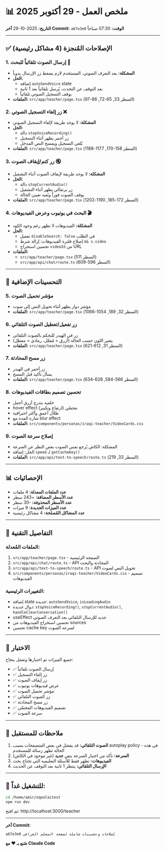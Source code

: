 # 📊 ملخص العمل - 29 أكتوبر 2025

**التاريخ:** 2025-10-29
**آخر Commit:** `a67e3e0`
**الوقت:** 07:30 صباحاً

---

## ✅ الإصلاحات المُنجزة (4 مشاكل رئيسية)

### 1. **إرسال الصوت تلقائياً للبحث** 🎤
- **المشكلة:** بعد التعرف الصوتي، المستخدم لازم يضغط زر الإرسال يدوياً
- **الحل:**
  - إضافة `autoSendVoice` state
  - بعد التوقف عن التحدث، يُرسل تلقائياً بعد 1 ثانية
  - يوقف التسجيل الصوتي تلقائياً
- **الملفات:** `src/app/teacher/page.tsx` (السطر 33, 65-72, 86-97)

### 2. **زر إلغاء التسجيل الصوتي** ❌
- **المشكلة:** لا يوجد طريقة لإلغاء التسجيل الصوتي
- **الحل:**
  - دالة `stopVoiceRecording()`
  - زر أحمر يظهر أثناء التسجيل
  - يُلغي التسجيل ويمسح النص المدخل
- **الملفات:** `src/app/teacher/page.tsx` (السطر 158-170, 1177-1188)

### 3. **زر كتم/إيقاف الصوت** 🔇
- **المشكلة:** لا يوجد طريقة لإيقاف الصوت أثناء التشغيل
- **الحل:**
  - دالة `stopCurrentAudio()`
  - زر برتقالي يظهر أثناء التشغيل
  - يوقف الصوت فوراً ويُعيد تعيين الحالة
- **الملفات:** `src/app/teacher/page.tsx` (السطر 172-185, 1190-1202)

### 4. **البحث في يوتيوب وعرض الفيديوهات** 🎬
- **المشكلة:** الفيديوهات لا تظهر رغم وجود الكود
- **الحل:**
  - تفعيل `disableSearch: false` في الطلب
  - إصلاح فلترة الفيديوهات: إزالة شرط `&& s.video`
  - تحسين استخراج `videoId` من URL
- **الملفات:**
  - `src/app/teacher/page.tsx` (السطر 511)
  - `src/app/api/chat/route.ts` (السطر 596-609)

---

## 🎨 التحسينات الإضافية

### 5. **مؤشر تحميل الصوت**
- مؤشر دوار يظهر أثناء تحويل النص إلى صوت
- **الملفات:** `src/app/teacher/page.tsx` (السطر 32, 189, 1054-1066)

### 6. **زر تفعيل/تعطيل الصوت التلقائي**
- زر في الهيدر للتحكم بالصوت التلقائي
- يتغير اللون حسب الحالة (أزرق = مُفعّل، رمادي = معطل)
- **الملفات:** `src/app/teacher/page.tsx` (السطر 31, 612-621)

### 7. **زر مسح المحادثة**
- زر أحمر في الهيدر
- يسأل تأكيد قبل المسح
- **الملفات:** `src/app/teacher/page.tsx` (السطر 566-584, 628-634)

### 8. **تحسين تصميم بطاقات الفيديوهات**
- خلفية بتدرج أزرق أجمل
- hover effect محسّن (ارتفاع وتكبير)
- ظلال أعمق وأكثر احترافية
- شارة المدة مع blur effect
- **الملفات:** `src/components/personas/iraqi-teacher/VideoCards.css`

### 9. **إصلاح سرعة الصوت**
- المشكلة: الكاش يُرجع نفس الصوت بغض النظر عن السرعة
- الحل: إضافة `speed` لـ `getCacheKey()`
- **الملفات:** `src/app/api/text-to-speech/route.ts` (السطر 33, 219)

---

## 📊 الإحصائيات

- **عدد الملفات المعدلة:** 4 ملفات
- **عدد الأسطر المضافة:** +243 سطر
- **عدد الأسطر المحذوفة:** -30 سطر
- **عدد الميزات الجديدة:** 9 ميزات
- **عدد المشاكل المُصلحة:** 4 مشاكل رئيسية

---

## 🔧 التفاصيل التقنية

### الملفات المُعدلة:
1. `src/app/teacher/page.tsx` - الصفحة الرئيسية
2. `src/app/api/chat/route.ts` - API المحادثة والبحث
3. `src/app/api/text-to-speech/route.ts` - API تحويل النص لصوت
4. `src/components/personas/iraqi-teacher/VideoCards.css` - تصميم الفيديوهات

### التغييرات الرئيسية:
- إضافة state جديدة: `autoSendVoice`, `isLoadingAudio`
- دوال جديدة: `stopVoiceRecording()`, `stopCurrentAudio()`, `handleClearConversation()`
- useEffect جديد للإرسال التلقائي بعد التعرف الصوتي
- تحسين استخراج الفيديوهات من sources
- تحسين cache key لسرعة الصوت

---

## 🧪 الاختبار

جميع الميزات تم اختبارها وتعمل بنجاح:
- ✅ إرسال الصوت تلقائياً
- ✅ زر إلغاء التسجيل
- ✅ زر إيقاف الصوت
- ✅ عرض فيديوهات يوتيوب
- ✅ مؤشر تحميل الصوت
- ✅ زر الصوت التلقائي
- ✅ زر مسح المحادثة
- ✅ تصميم الفيديوهات المحسّن
- ✅ سرعة الصوت

---

## 📝 ملاحظات للمستقبل

1. **الصوت التلقائي:** قد يفشل في بعض المتصفحات بسبب autoplay policy - في هذه الحالة تظهر رسالة للمستخدم
2. **السرعة:** تأكد من اختبار السرعة بنص **جديد** (غير موجود في الكاش)
3. **الفيديوهات:** تظهر فقط للأسئلة التعليمية التي تحتاج بحث
4. **الإرسال التلقائي:** ينتظر 1 ثانية بعد التوقف عن الحديث

---

## 🚀 للتشغيل غداً:

```bash
cd /home/amir/oqoolaitest
npm run dev
```

ثم افتح: http://localhost:3000/teacher

---

**آخر Commit:**
```
a67e3e0 إصلاحات وتحسينات شاملة لصفحة المعلم العراقي
```

**صُنع بـ ❤️ مع Claude Code**

